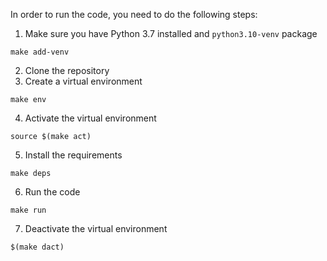 In order to run the code, you need to do the following steps:

1. Make sure you have Python 3.7 installed and `python3.10-venv` package
```commandline
make add-venv
```
2. Clone the repository
3. Create a virtual environment
```commandline
make env
```
4. Activate the virtual environment
```commandline
source $(make act)
```
5. Install the requirements
```commandline
make deps
```
6. Run the code
```commandline
make run
```
7. Deactivate the virtual environment
```commandline
$(make dact)
```
